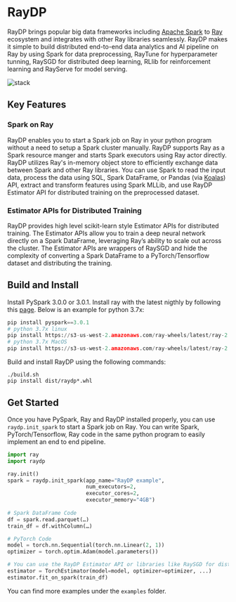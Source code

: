 # RayDP

RayDP brings popular big data frameworks including [Apache Spark](https://github.com/apache/spark) to [Ray](https://github.com/ray-project/ray/) ecosystem and integrates with other Ray libraries seamlessly. RayDP makes it simple to build distributed end-to-end data analytics and AI pipeline on Ray by using Spark for data preprocessing, RayTune for hyperparameter tunning, RaySGD for distributed deep learning, RLlib for reinforcement learning and RayServe for model serving.

![stack](doc/stack.png)

## Key Features

### Spark on Ray

RayDP enables you to start a Spark job on Ray in your python program without a need to setup a Spark cluster manually. RayDP supports Ray as a Spark resource manger and starts Spark executors using Ray actor directly. RayDP utilizes Ray's in-memory object store to efficiently exchange data between Spark and other Ray libraries. You can use Spark to read the input data, process the data using SQL, Spark DataFrame, or Pandas (via [Koalas](https://github.com/databricks/koalas)) API, extract and transform features using Spark MLLib, and use RayDP Estimator API for distributed training on the preprocessed dataset. 

### Estimator APIs for Distributed Training

RayDP provides high level scikit-learn style Estimator APIs for distributed training. The Estimator APIs allow you to train a deep neural network directly on a Spark DataFrame, leveraging Ray’s ability to scale out across the cluster. The Estimator APIs are wrappers of RaySGD and hide the complexity of converting a Spark DataFrame to a PyTorch/Tensorflow dataset and distributing the training.

## Build and Install


Install PySpark 3.0.0 or 3.0.1. Install ray with the latest nigthly by following this
[page](https://docs.ray.io/en/master/installation.html#daily-releases-nightlies). Below is an example for python 3.7x:

```python
pip install pyspark==3.0.1
# python 3.7x linux
pip install https://s3-us-west-2.amazonaws.com/ray-wheels/latest/ray-2.0.0.dev0-cp37-cp37m-manylinux2014_x86_64.whl
# python 3.7x MacOS
pip install https://s3-us-west-2.amazonaws.com/ray-wheels/latest/ray-2.0.0.dev0-cp37-cp37m-macosx_10_13_intel.whl
```

Build and install RayDP using the following commands:

```shell
./build.sh
pip install dist/raydp*.whl
```

## Get Started
Once you have PySpark, Ray and RayDP installed properly, you can use `raydp.init_spark` to start a Spark job on Ray. You can write Spark, PyTorch/Tensorflow, Ray code in the same python program to easily implement an end to end pipeline.

```python
import ray
import raydp

ray.init()
spark = raydp.init_spark(app_name="RayDP example",
                         num_executors=2,
                         executor_cores=2,
                         executor_memory="4GB")
                         
# Spark DataFrame Code 
df = spark.read.parquet(…) 
train_df = df.withColumn(…)

# PyTorch Code 
model = torch.nn.Sequential(torch.nn.Linear(2, 1)) 
optimizer = torch.optim.Adam(model.parameters())

# You can use the RayDP Estimator API or libraries like RaySGD for distributed training.
estimator = TorchEstimator(model=model, optimizer=optimizer, ...) 
estimator.fit_on_spark(train_df)

```

You can find more examples under the `examples` folder.
